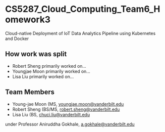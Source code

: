 # CS5287_Cloud_Computing_Team6_Homework3
Cloud-native Deployment of IoT Data Analytics Pipeline using Kubernetes and Docker

## How work was split

* Robert Sheng primarily worked on...
* Youngjae Moon primarily worked on...
* Lisa Liu primarily worked on...

## Team Members

* Young-jae Moon (MS, youngjae.moon@vanderbilt.edu
* Robert Sheng (BS/MS, robert.sheng@vanderbilt.edu
* Lisa Liu (BS, chuci.liu@vanderbilt.edu

under Professor Aniruddha Gokhale, a.gokhale@vanderbilt.edu
